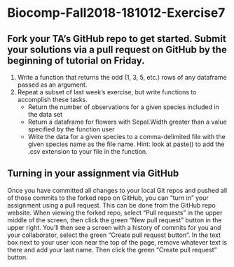 # Biocomp-Fall2018-181012-Exercise7


## Fork your TA’s GitHub repo to get started. Submit your solutions via a pull request on GitHub by the beginning of tutorial on Friday.
1. Write a function that returns the odd (1, 3, 5, etc.) rows of any dataframe passed as an argument.
2. Repeat a subset of last week’s exercise, but write functions to accomplish these tasks.
   - Return the number of observations for a given species included in the data set
   - Return a dataframe for flowers with Sepal.Width greater than a value specified by the function user 
   - Write the data for a given species to a comma-delimited file with the given species name as the file name. Hint: look at paste() to add the .csv extension to your file in the function.

## Turning in your assignment via GitHub
Once you have committed all changes to your local Git repos and pushed all of those commits to the forked repo on GitHub, you can “turn in” your assignment using a pull request. This can be done from the GitHub repo website. When viewing the forked repo, select “Pull requests” in the upper middle of the screen, then click the green “New pull request” button in the upper right. You’ll then see a screen with a history of commits for you and your collaborator, select the green “Create pull request button”. In the text box next to your user icon near the top of the page, remove whatever text is there and add your last name. Then click the green “Create pull request” button.
